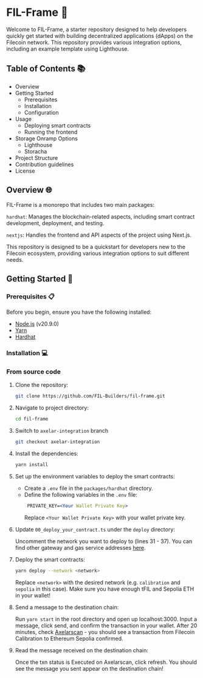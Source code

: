 # FIL-Frame  🚀

Welcome to FIL-Frame, a starter repository designed to help developers quickly get started with building decentralized applications (dApps) on the Filecoin network. This repository provides various integration options, including an example template using Lighthouse.

## Table of Contents 📚

- Overview
- Getting Started
  - Prerequisites
  - Installation
  - Configuration
- Usage
  - Deploying smart contracts
  - Running the frontend
- Storage Onramp Options
  - Lighthouse
  - Storacha
- Project Structure
- Contribution guidelines
- License

## Overview 🌐

FIL-Frame is a monorepo that includes two main packages:

`hardhat`: Manages the blockchain-related aspects, including smart contract development, deployment, and testing.

`nextjs`: Handles the frontend and API aspects of the project using Next.js.

This repository is designed to be a quickstart for developers new to the Filecoin ecosystem, providing various integration options to suit different needs.

## Getting Started 🚀

### Prerequisites 📋

Before you begin, ensure you have the following installed:
- [Node.js](https://nodejs.org/en/download/package-manager) (v20.9.0)
- [Yarn](https://yarnpkg.com/getting-started/install)
- [Hardhat](https://hardhat.org/hardhat-runner/docs/getting-started#installation)

### Installation 💻

### From source code

1. Clone the repository:

   ```bash
   git clone https://github.com/FIL-Builders/fil-frame.git
   ```

2. Navigate to project directory:

   ```bash
   cd fil-frame
   ```

3. Switch to `axelar-integration` branch

   ```bash
   git checkout axelar-integration
   ```

4. Install the dependencies:

   ```bash
   yarn install
   ```

5. Set up the environment variables to deploy the smart contracts:

   - Create a `.env` file in the `packages/hardhat` directory.
   - Define the following variables in the `.env` file:
     ```apache
      PRIVATE_KEY=<Your Wallet Private Key>
     ```
     Replace `<Your Wallet Private Key>` with your wallet private key.

6. Update `00_deploy_your_contract.ts` under the `deploy` directory:

   Uncomment the network you want to deploy to (lines 31 - 37). You can find other gateway and gas service addresses [here](https://docs.axelar.dev/resources/testnet).

7. Deploy the smart contracts:

   ```bash
   yarn deploy --network <network>
   ```

   Replace `<network>` with the desired network (e.g. `calibration` and `sepolia` in this case). Make sure you have enough tFIL and Sepolia ETH in your wallet!

8. Send a message to the destination chain:

   Run `yarn start` in the root directory and open up localhost:3000. Input a message, click send, and confirm the transaction in your wallet. After 20 minutes, check [Axelarscan](https://testnet.axelarscan.io/gmp/search) - you should see a transaction from Filecoin Calibration to Ethereum Sepolia confirmed.

9. Read the message received on the destination chain:

    Once the txn status is Executed on Axelarscan, click refresh. You should see the message you sent appear on the destination chain!